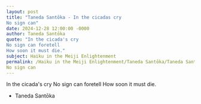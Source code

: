```yaml
---
layout: post
title: "Taneda Santōka - In the cicadas cry
No sign can"
date: 2024-12-28 12:00:00 -0000
author: Taneda Santōka
quote: "In the cicada's cry
No sign can foretell
How soon it must die."
subject: Haiku in the Meiji Enlightenment
permalink: /Haiku in the Meiji Enlightenment/Taneda Santōka/Taneda Santōka - In the cicadas cry
No sign can
---
```


In the cicada's cry
No sign can foretell
How soon it must die.

- Taneda Santōka

